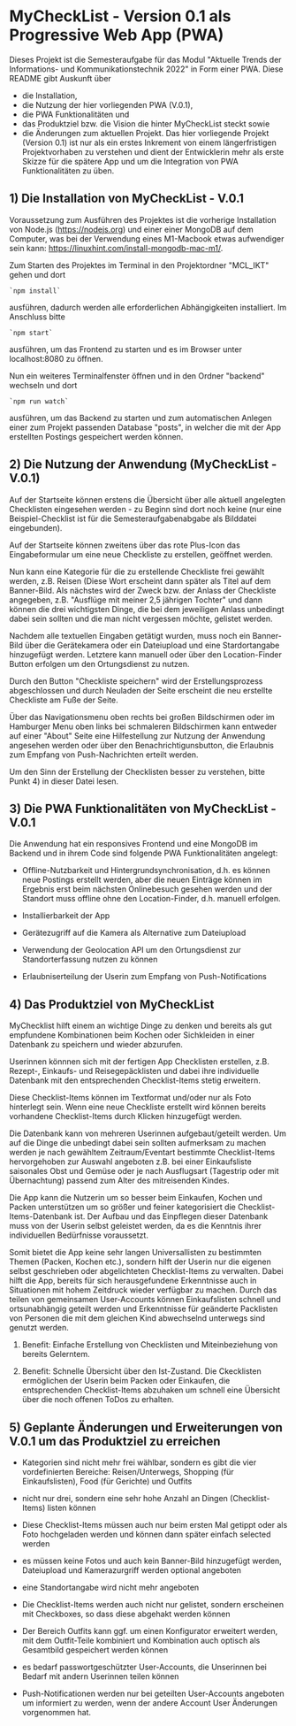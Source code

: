 # MyCheckList - Version 0.1 als Progressive Web App (PWA)

Dieses Projekt ist die Semesteraufgabe für das Modul "Aktuelle Trends der Informations- und Kommunikationstechnik 2022" in Form einer PWA. Diese README gibt Auskunft über 
- die Installation, 
- die Nutzung der hier vorliegenden PWA (V.0.1), 
- die PWA Funktionalitäten und 
- das Produktziel bzw. die Vision die hinter MyCheckList steckt sowie 
- die Änderungen zum aktuellen Projekt. 
Das hier vorliegende Projekt (Version 0.1) ist nur als ein erstes Inkrement von einem längerfristigen Projektvorhaben zu verstehen und dient der Entwicklerin mehr als erste Skizze für die spätere App und um die Integration von PWA Funktionalitäten zu üben.


## 1) Die Installation von MyCheckList - V.0.1

Voraussetzung zum Ausführen des Projektes ist die vorherige Installation von Node.js (https://nodejs.org) und einer einer MongoDB auf dem Computer, was bei der Verwendung eines M1-Macbook etwas aufwendiger sein kann: https://linuxhint.com/install-mongodb-mac-m1/.


Zum Starten des Projektes im Terminal in den Projektordner "MCL_IKT" gehen und dort 

    `npm install`

ausführen, dadurch werden alle erforderlichen Abhängigkeiten installiert. Im Anschluss bitte

	`npm start` 

ausführen, um das Frontend zu starten und es im Browser unter localhost:8080 zu öffnen.


Nun ein weiteres Terminalfenster öffnen und in den Ordner "backend" wechseln und dort
    
    `npm run watch` 

ausführen, um das Backend zu starten und zum automatischen Anlegen einer zum Projekt passenden Database "posts", in welcher die mit der App erstellten Postings gespeichert werden können.



## 2) Die Nutzung der Anwendung (MyCheckList - V.0.1)

Auf der Startseite können erstens die Übersicht über alle aktuell angelegten Checklisten eingesehen werden - zu Beginn sind dort noch keine (nur eine Beispiel-Checklist ist für die Semesteraufgabenabgabe als Bilddatei eingebunden).

Auf der Startseite können zweitens über das rote Plus-Icon das Eingabeformular um eine neue Checkliste zu erstellen, geöffnet werden.

Nun kann eine Kategorie für die zu erstellende Checkliste frei gewählt werden, z.B. Reisen (Diese Wort erscheint dann später als Titel auf dem Banner-Bild. Als nächstes wird der Zweck bzw. der Anlass der Checkliste angegeben, z.B. "Ausflüge mit meiner 2,5 jährigen Tochter" und dann können die drei wichtigsten Dinge, die bei dem jeweiligen Anlass unbedingt dabei sein sollten und die man nicht vergessen möchte, gelistet werden.

Nachdem alle textuellen Eingaben getätigt wurden, muss noch ein Banner-Bild über die Gerätekamera oder ein Dateiupload und eine Stardortangabe hinzugefügt werden. Letztere kann manuell oder über den Location-Finder Button erfolgen um den Ortungsdienst zu nutzen.

Durch den Button "Checkliste speichern" wird der Erstellungsprozess abgeschlossen und durch Neuladen der Seite erscheint die neu erstellte Checkliste am Fuße der Seite. 

Über das Navigationsmenu oben rechts bei großen Bildschirmen oder im Hamburger Menu oben links bei schmaleren Bildschirmen kann entweder auf einer "About" Seite eine Hilfestellung zur Nutzung der Anwendung angesehen werden oder über den Benachrichtigunsbutton, die Erlaubnis zum Empfang von Push-Nachrichten erteilt werden.

Um den Sinn der Erstellung der Checklisten besser zu verstehen, bitte Punkt 4) in dieser Datei lesen.


## 3) Die PWA Funktionalitäten von MyCheckList - V.0.1

Die Anwendung hat ein responsives Frontend und eine MongoDB im Backend und in ihrem Code sind folgende PWA Funktionalitäten angelegt:

- Offline-Nutzbarkeit und Hintergrundsynchronisation, d.h. es können neue Postings erstellt werden, aber die neuen Einträge können im Ergebnis erst beim nächsten Onlinebesuch gesehen werden und der Standort muss offline ohne den Location-Finder, 
d.h. manuell erfolgen.

- Installierbarkeit der App

- Gerätezugriff auf die Kamera als Alternative zum Dateiupload

- Verwendung der Geolocation API um den Ortungsdienst zur Standorterfassung nutzen zu können

- Erlaubniserteilung der Userin zum Empfang von Push-Notifications


## 4) Das Produktziel von MyCheckList

MyChecklist hilft einem an wichtige Dinge zu denken und bereits als gut empfundene Kombinationen beim Kochen oder Sichkleiden in einer Datenbank zu speichern und wieder abzurufen.

Userinnen könnnen sich mit der fertigen App Checklisten erstellen, z.B. Rezept-, Einkaufs- und Reisegepäcklisten und dabei ihre individuelle Datenbank mit den entsprechenden Checklist-Items stetig erweitern. 

Diese Checklist-Items können im Textformat und/oder nur als Foto hinterlegt sein. Wenn eine neue Checkliste erstellt wird können bereits vorhandene Checklist-Items durch Klicken hinzugefügt werden. 

Die Datenbank kann von mehreren Userinnen aufgebaut/geteilt werden. Um auf die Dinge die unbedingt dabei sein sollten aufmerksam zu machen werden je nach gewähltem Zeitraum/Eventart bestimmte Checklist-Items hervorgehoben zur Auswahl angeboten z.B. bei einer Einkaufsliste saisonales Obst und Gemüse oder je nach Ausflugsart (Tagestrip oder mit Übernachtung) passend zum Alter des mitreisenden Kindes. 

Die App kann die Nutzerin um so besser beim Einkaufen, Kochen und Packen unterstützen um so größer und feiner kategorisiert die Checklist-Items-Datenbank ist. Der Aufbau und das Einpflegen dieser Datenbank muss von der Userin selbst geleistet werden, da es die Kenntnis ihrer individuellen Bedürfnisse voraussetzt. 

Somit bietet die App keine sehr langen Universallisten zu bestimmten Themen (Packen, Kochen etc.), sondern hilft der Userin nur die eigenen selbst geschrieben oder abgelichteten Checklist-Items zu verwalten. Dabei hilft die App, bereits für sich herausgefundene Erkenntnisse auch in Situationen mit hohem Zeitdruck wieder verfügbar zu machen. Durch das teilen von gemeinsamen User-Accounts können Einkaufslisten schnell und ortsunabhängig geteilt werden und Erkenntnisse für geänderte Packlisten von Personen die mit dem gleichen Kind abwechselnd unterwegs sind genutzt werden.

1. Benefit: Einfache Erstellung von Checklisten und Miteinbeziehung von bereits Gelerntem.

2. Benefit: Schnelle Übersicht über den Ist-Zustand. Die Ckecklisten ermöglichen der Userin beim Packen oder Einkaufen, die entsprechenden Checklist-Items abzuhaken um schnell eine Übersicht über die noch offenen ToDos zu erhalten.



## 5) Geplante Änderungen und Erweiterungen von V.0.1 um das Produktziel zu erreichen

- Kategorien sind nicht mehr frei wählbar, sondern es gibt die vier vordefinierten Bereiche: Reisen/Unterwegs, Shopping (für Einkaufslisten), Food (für Gerichte) und Outfits

- nicht nur drei, sondern eine sehr hohe Anzahl an Dingen (Checklist-Items) listen können

- Diese Checklist-Items müssen auch nur beim ersten Mal getippt oder als Foto hochgeladen werden und können dann später einfach selected werden

- es müssen keine Fotos und auch kein Banner-Bild hinzugefügt werden, Dateiupload und Kamerazurgriff werden optional angeboten

- eine Standortangabe wird nicht mehr angeboten

- Die Checklist-Items werden auch nicht nur gelistet, sondern erscheinen mit Checkboxes, so dass diese abgehakt werden können

- Der Bereich Outfits kann ggf. um einen Konfigurator erweitert werden, mit dem Outfit-Teile kombiniert und Kombination auch optisch als Gesamtbild gespeichert werden können

- es bedarf passwortgeschützter User-Accounts, die Unserinnen bei Bedarf mit andern Userinnen teilen können

- Push-Notificationen werden nur bei geteilten User-Accounts angeboten um informiert zu werden, wenn der andere Account User Änderungen vorgenommen hat.